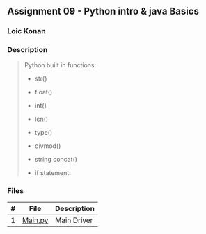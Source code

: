 ## Assignment 09 - Python intro & java Basics

### Loic Konan

### Description

> Python built in functions:
>
> - str()
> - float()
> - int()
> - len()
> - type()
> - divmod()
> - string concat()
>
> - if statement:
>

### Files

|   #   | File               | Description |
| :---: | ------------------ | ----------- |
|   1   | [Main.py](Main.py) | Main Driver |
